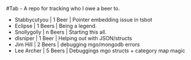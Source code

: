 #Tab - A repo for tracking who I owe a beer to.

- Stabbycutyou | 1 Beer | Pointer embedding issue in tsbot
- Eclipse | 1 Beers | Being a legend.
- Snollygolly | n Beers | Starting this all.
- dlsniper | 1 Beer | Helping out with JSON/structs
- Jim Hill | 2 Beers | debugging mgo/mongodb errors
- Lee Archer | 5 Beers | Debuggings mgo structs + category map magic
